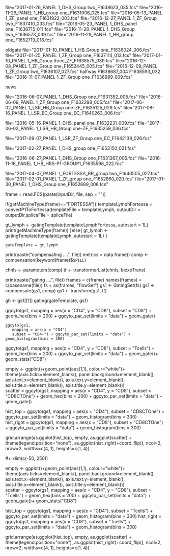 
file="2017-01-26_PANEL 1_DHS_Group two_F1638623_035.fcs"
file="2016-11-29_PANEL 1_HB_group one_F1631006_025.fcs"
file="2016-05-13_PANEL 1_ZF_panel one_F1631922_003.fcs"
file="2016-12-27_PANEL 1_ZF_Group two_F1637410_033.fcs"
file="2016-05-23_PANEL 1_DHS_panel one_F1636715_011.fcs"
file="2016-11-28_PANEL 1_DHS_Group two_F1636573_039.fcs"
file="2016-11-29_PANEL 1_HB_group one_F1652719_016.fcs"

oldgate
file="2017-01-10_PANEL 1_HB_Group one_F1636024_006.fcs"
file="2017-01-25_PANEL 1_ZF_Group one_F1637114_013.fcs"
file="2017-01-10_PANEL 1_HB_Group three_ZF_F1638575_039.fcs"
file="2016-12-08_PANEL 1_ZF_Group one_F1652445_005.fcs"
file="2016-12-09_PANEL 1_ZF_Group two_F1636107_027.fcs"
halfway
F1638687_004
F1638593_032
file="2016-11-07_PANEL 1_ZF_Group one_F1636999_009.fcs"

news

file="2016-06-07_PANEL 1_DHS_Group one_F1631352_005.fcs"
file="2016-06-09_PANEL 1_ZF_Group one_F1632288_005.fcs"
file="2017-06-02_PANEL 1_LSR_HB_Group one-ZF_F1635125_029.fcs"
file="2017-08-16_PANEL 1_LSR_EC_Group one_EC_F1640263_006.fcs"

file="2016-05-16_PANEL 1_DHS_panel one_F1632231_009.fcs"
file="2017-06-02_PANEL 1_LSR_HB_Group one-ZF_F1635259_036.fcs"

file="2017-09-07_PANEL 1_LSR_ZF_Group one_EC_F1642139_026.fcs"

file="2017-02-27_PANEL 1_DHS_group one_F1653150_021.fcs"

file="2016-06-27_PANEL 1_DHS_Group one_F1631267_006.fcs"
file="2016-11-18_PANEL 1_HB_HRS-P1-GROUP1_F1635598_022.fcs"

file="2017-04-07_PANEL 1_FORTESSA_RR_group two_F1640505_027.fcs"
file="2017-02-01_PANEL 1_ZF_group one_F1652860_020.fcs"
file="2017-01-30_PANEL 1_DHS_Group one_F1652689_006.fcs"


frame = read.FCS(paste(inputDir, file, sep = ""))


if(getMachineType(frame)=="FORTESSA"){
templateLymphFortessa = convertP1ToFortessa(templateFile = templateLymph, outputDir = outputDir,spliceFile = spliceFile)

gt_lymph <-
  gatingTemplate(templateLymphFortessa, autostart = 1L)
  print(getMachineType(frame))
}else{
gt_lymph <-
    gatingTemplate(templateLymph, autostart = 1L)
}

    gateTemplate = gt_lymph
    
print(paste("compensating ....", file))
metrics = data.frame()
comp <- compensation(keyword(frame)$`SPILL`)

chnls <- parameters(comp)
tf <- transformerList(chnls, biexpTrans)

print(paste("gating ....", file))
frames = c(frame)
names(frames) = c(basename(file))
fs =  as(frames, "flowSet")
gs1 <- GatingSet(fs)
gs1 <- compensate(gs1, comp)
gs1 <- transform(gs1, tf)

gh <- gs1[[1]]
gating(gateTemplate, gs1)

   ggcyto(gs1,
              mapping = aes(x = "CD4", y = "CD8"),
              subset = "CD8") +
    geom_hex(bins = 200) + ggcyto_par_set(limits = "data") + geom_gate()
    
    ggcyto(gs1,
       mapping = aes(x = "CD4"),
       subset = "CD4-") + ggcyto_par_set(limits = "data") + geom_histogram(bins = 300) 
       
   ggcyto(gs1,
              mapping = aes(x = "CD4", y = "CD8"),
              subset = "Tcells") +
    geom_hex(bins = 200) + ggcyto_par_set(limits = "data") + geom_gate()+ geom_stats("CD8")
    
    
  




 empty <- ggplot()+geom_point(aes(1,1), colour="white")+
         theme(axis.ticks=element_blank(), 
               panel.background=element_blank(), 
               axis.text.x=element_blank(), axis.text.y=element_blank(),           
               axis.title.x=element_blank(), axis.title.y=element_blank())      
scatter =   ggcyto(gs1,
              mapping = aes(x = "CD4", y = "CD8"),
              subset = "CD8CTOne") +
    geom_hex(bins = 200) + ggcyto_par_set(limits = "data") + geom_gate()
   
    
hist_top =   ggcyto(gs1,
       mapping = aes(x = "CD4"),
       subset = "CD8CTOne") + ggcyto_par_set(limits = "data") + geom_histogram(bins = 300)   
       hist_right =   ggcyto(gs1,
       mapping = aes(x = "CD8"),
       subset = "CD8CTOne") + ggcyto_par_set(limits = "data") + geom_histogram(bins = 300)
    
grid.arrange(as.ggplot(hist_top), empty, as.ggplot(scatter) + theme(legend.position="none"), as.ggplot(hist_right)+coord_flip(), ncol=2, nrow=2, widths=c(4, 1), heights=c(1, 4))
    
   #+ xlim(c(-50, 250))   

 empty <- ggplot()+geom_point(aes(1,1), colour="white")+
         theme(axis.ticks=element_blank(), 
               panel.background=element_blank(), 
               axis.text.x=element_blank(), axis.text.y=element_blank(),           
               axis.title.x=element_blank(), axis.title.y=element_blank())      
scatter =   ggcyto(gs1,
              mapping = aes(x = "CD4", y = "CD8"),
              subset = "Tcells") +
    geom_hex(bins = 200) + ggcyto_par_set(limits = "data") + geom_gate()+ geom_stats("CD8")
   
    
hist_top =   ggcyto(gs1,
       mapping = aes(x = "CD4"),
       subset = "Tcells") + ggcyto_par_set(limits = "data") + geom_histogram(bins = 300) 
       hist_right =   ggcyto(gs1,
       mapping = aes(x = "CD8"),
       subset = "Tcells") + ggcyto_par_set(limits = "data") + geom_histogram(bins = 300)
    
grid.arrange(as.ggplot(hist_top), empty, as.ggplot(scatter) + theme(legend.position="none"), as.ggplot(hist_right)+coord_flip(), ncol=2, nrow=2, widths=c(4, 1), heights=c(1, 4))

   